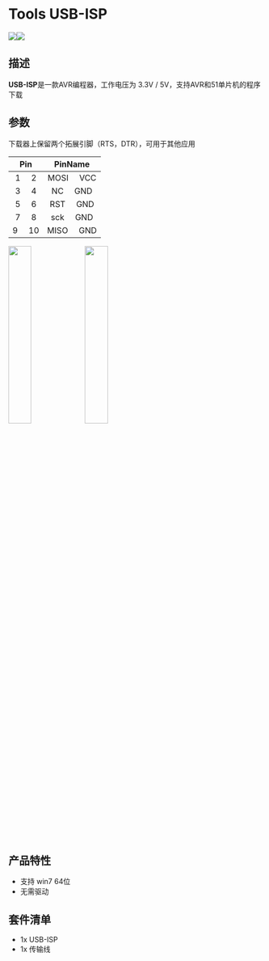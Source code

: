 # Tools USB-ISP

<div class="product_pic"><img src="assets/img/product_pics/tool/usb_isp/tool_usb_isp_01.jpg"><img src="assets/img/product_pics/tool/usb_isp/tool_usb_isp_03.jpg"></div>

## 描述

**USB-ISP**是一款AVR编程器，工作电压为 3.3V / 5V，支持AVR和51单片机的程序下载

## 参数

下载器上保留两个拓展引脚（RTS，DTR），可用于其他应用

|       Pin      |        PinName        |
| :-------:        |:----------: |
|    1  &nbsp; &nbsp;  2     |   MOSI   &nbsp; &nbsp; VCC    |
|    3  &nbsp; &nbsp;  4     |   NC     &nbsp; &nbsp; GND    |
|    5  &nbsp; &nbsp;  6     |   RST    &nbsp; &nbsp; GND    |
|    7  &nbsp; &nbsp;  8     |   sck    &nbsp; &nbsp; GND    |
|    9  &nbsp; &nbsp;  10    |   MISO   &nbsp; &nbsp; GND    |

<img src="assets/img/product_pics/tool/usb_isp/tool_usb_isp_02.jpg" width="30%" height="30%"><img src="assets/img/product_pics/tool/usb_isp/tool_usb_isp_04.jpg" width="30%" height="30%">

## 产品特性

- 支持 win7 64位
- 无需驱动

## 套件清单 

- 1x USB-ISP  
- 1x 传输线

<script>

   var purchase_link = 'https://m5stack.com/collections/m5-accessory/products/isp-usbasp-programmer';

   anchor_search(purchase_link);
   scrollFunc();

</script>
